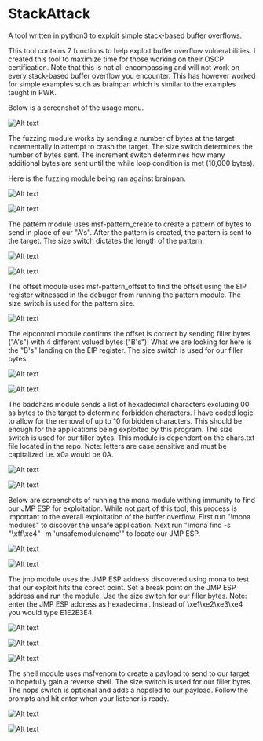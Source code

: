 # StackAttack
A tool written in python3 to exploit simple stack-based buffer overflows.


This tool contains 7 functions to help exploit buffer overflow vulnerabilities. I created this tool to maximize time for those working on their OSCP certification. Note that this is not all encompassing and will not work on every stack-based buffer overflow you encounter. This has however worked for simple examples such as brainpan which is similar to the examples taught in PWK.


Below is a screenshot of the usage menu.

![Alt text](/screenshots/1.png?raw=true)


The fuzzing module works by sending a number of bytes at the target incrementally in attempt to crash the target. The size switch determines the number of bytes sent. The increment switch determines how many additional bytes are sent until the while loop condition is met (10,000 bytes).

Here is the fuzzing module being ran against brainpan.

![Alt text](/screenshots/2.1.png?raw=true)

![Alt text](/screenshots/2.2.png?raw=true)


The pattern module uses msf-pattern_create to create a pattern of bytes to send in place of our "A's". After the pattern is created, the pattern is sent to the target. The size switch dictates the length of the pattern.

![Alt text](/screenshots/3.1.png?raw=true)

![Alt text](/screenshots/3.2.png?raw=true)


The offset module uses msf-pattern_offset to find the offset using the EIP register witnessed in the debuger from running the pattern module. The size switch is used for the pattern size.

![Alt text](/screenshots/4.png?raw=true)


The eipcontrol module confirms the offset is correct by sending filler bytes ("A's") with 4 different valued bytes ("B's"). What we are looking for here is the "B's" landing on the EIP register. The size switch is used for our filler bytes.

![Alt text](/screenshots/5.1.png?raw=true)

![Alt text](/screenshots/5.2.png?raw=true)


The badchars module sends a list of hexadecimal characters excluding 00 as bytes to the target to determine forbidden characters. I have coded logic to allow for the removal of up to 10 forbidden characters. This should be enough for the applications being exploited by this program. The size switch is used for our filler bytes. This module is dependent on the chars.txt file located in the repo. Note: letters are case sensitive and must be capitalized i.e. x0a would be 0A. 

![Alt text](/screenshots/6.1.png?raw=true)

![Alt text](/screenshots/6.2.png?raw=true)


Below are screenshots of running the mona module withing immunity to find our JMP ESP for exploitation. While not part of this tool, this process is important to the overall exploitation of the buffer overflow. First run "!mona modules" to discover the unsafe application. Next run "!mona find -s "\xff\xe4" -m 'unsafemodulename'" to locate our JMP ESP.

![Alt text](/screenshots/7.1.png?raw=true)

![Alt text](/screenshots/7.2.png?raw=true)


The jmp module uses the JMP ESP address discovered using mona to test that our exploit hits the corect point. Set a break point on the JMP ESP address and run the module. Use the size switch for our filler bytes. Note: enter the JMP ESP address as hexadecimal. Instead of \xe1\xe2\xe3\xe4 you would type E1E2E3E4.

![Alt text](/screenshots/8.1.png?raw=true)

![Alt text](/screenshots/8.2.png?raw=true)

![Alt text](/screenshots/8.3.png?raw=true)


The shell module uses msfvenom to create a payload to send to our target to hopefully gain a reverse shell. The size switch is used for our filler bytes. The nops switch is optional and adds a nopsled to our payload. Follow the prompts and hit enter when your listener is ready.

![Alt text](/screenshots/9.1.png?raw=true)

![Alt text](/screenshots/9.2.png?raw=true)
